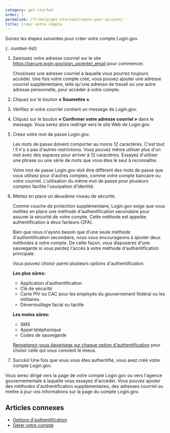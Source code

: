 ```yaml
---
category: get-started
order: 1
permalink: /fr/help/get-started/create-your-account/
title: Créez votre compte
---
```

Suivez les étapes suivantes pour créer votre compte Login.gov.

{: .number-list}

1. Saisissez votre adresse courriel sur le site <https://secure.login.gov/sign_up/enter_email> pour commencer.

   Choisissez une adresse courriel à laquelle vous pourrez toujours accéder. Une fois votre compte créé, vous pouvez ajouter une adresse courriel supplémentaire, telle qu'une adresse de travail ou une autre adresse personnelle, pour accéder à votre compte.
2. Cliquez sur le bouton **« Soumettre »**.
3. Vérifiez si votre courriel contient un message de Login.gov.
4. Cliquez sur le bouton **« Confirmer votre adresse courriel »** dans le message. Vous serez alors redirigé vers le site Web de Login.gov.
5. Créez votre mot de passe Login.gov.

   Les mots de passe doivent comporter au moins 12 caractères. C'est tout ! Il n'y a pas d'autres restrictions. Vous pouvez même utiliser plus d'un mot avec des espaces pour arriver à 12 caractères. Essayez d'utiliser une phrase ou une série de mots que vous êtes le seul à reconnaître.

   Votre mot de passe Login.gov doit être différent des mots de passe que vous utilisez pour d'autres comptes, comme votre compte bancaire ou votre courriel. L'utilisation du même mot de passe pour plusieurs comptes facilite l'usurpation d'identité.
6. Mettez en place un deuxième niveau de sécurité.

   Comme couche de protection supplémentaire, Login.gov exige que vous mettiez en place une méthode d'authentification secondaire pour assurer la sécurité de votre compte. Cette méthode est appelée authentification à deux facteurs (2FA).

   Bien que nous n'ayons besoin que d'une seule méthode d'authentification secondaire, nous vous encourageons à ajouter deux méthodes à votre compte. De cette façon, vous disposerez d'une sauvegarde si vous perdez l'accès à votre méthode d'authentification principale.

   Vous pouvez choisir parmi plusieurs options d'authentification.

   **Les plus sûres:**

   * Application d'authentification
   * Clé de sécurité
   * Carte PIV ou CAC pour les employés du gouvernement fédéral ou les militaires.
   * Déverrouillage facial ou tactile

   **Les moins sûres:**

   * SMS
   * Appel téléphonique
   * Codes de sauvegarde

   [Renseignez-vous davantage sur chaque option d'authentification](/fr/help/get-started/authentication-options/) pour choisir celle qui vous convient le mieux.
7. Succès! Une fois que vous vous êtes authentifié, vous avez créé votre compte Login.gov.

Vous serez dirigé vers la page de votre compte Login.gov ou vers l'agence gouvernementale à laquelle vous essayez d'accéder. Vous pouvez ajouter des méthodes d'authentification supplémentaires, des adresses courriel ou mettre à jour vos informations sur la page du compte Login.gov.

## Articles connexes

* [Options d'authentification](/fr/help/get-started/authentication-options/)
* [Gérer votre compte](/fr/help/manage-your-account/overview/)